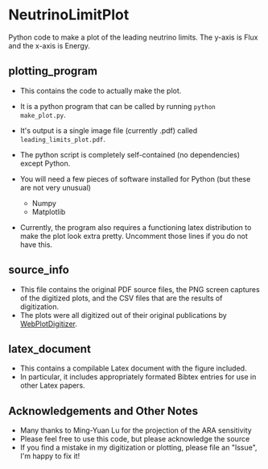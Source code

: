 # NeutrinoLimitPlot
Python code to make a plot of the leading neutrino limits. The y-axis is Flux and the x-axis is Energy.

## plotting_program

- This contains the code to actually make the plot.
- It is a python program that can be called by running `python make_plot.py`.
- It's output is a single image file (currently .pdf) called `leading_limits_plot.pdf`.
- The python script is completely self-contained (no dependencies) except Python.
- You will need a few pieces of software installed for Python (but these are not very unusual)
  - Numpy
  - Matplotlib
  
- Currently, the program also requires a functioning latex distribution to make the plot look extra pretty. Uncomment those lines if you do not have this.

## source_info

- This file contains the original PDF source files, the PNG screen captures of the digitized plots, and the CSV files that are the results of digitization.
- The plots were all digitized out of their original publications by [WebPlotDigitizer](http://arohatgi.info/WebPlotDigitizer/).

## latex_document

- This contains a compilable Latex document with the figure included.
- In particular, it includes appropriately formated Bibtex entries for use in other Latex papers.

## Acknowledgements and Other Notes
- Many thanks to Ming-Yuan Lu for the projection of the ARA sensitivity
- Please feel free to use this code, but please acknowledge the source
- If you find a mistake in my digitization or plotting, please file an "Issue", I'm happy to fix it!

